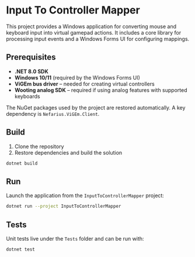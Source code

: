 # Input To Controller Mapper

This project provides a Windows application for converting mouse and keyboard input into virtual gamepad actions. It includes a core library for processing input events and a Windows Forms UI for configuring mappings.

## Prerequisites

- **.NET 8.0 SDK**
- **Windows 10/11** (required by the Windows Forms UI)
- **ViGEm bus driver** – needed for creating virtual controllers
- **Wooting analog SDK** – required if using analog features with supported keyboards

The NuGet packages used by the project are restored automatically. A key dependency is `Nefarius.ViGEm.Client`.

## Build

1. Clone the repository
2. Restore dependencies and build the solution

```bash
dotnet build
```

## Run

Launch the application from the `InputToControllerMapper` project:

```bash
dotnet run --project InputToControllerMapper
```

## Tests

Unit tests live under the `Tests` folder and can be run with:

```bash
dotnet test
```

